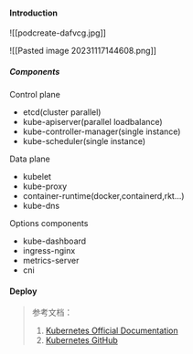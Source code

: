#### Introduction

![[podcreate-dafvcg.jpg]]

![[Pasted image 20231117144608.png]]

##### Components
Control plane
+ etcd(cluster parallel)
+ kube-apiserver(parallel loadbalance)
+ kube-controller-manager(single instance)
+ kube-scheduler(single instance)


Data plane
+ kubelet
+ kube-proxy
+ container-runtime(docker,containerd,rkt...)
+ kube-dns


Options components
+ kube-dashboard
+ ingress-nginx
+ metrics-server
+ cni



#### Deploy





> 参考文档：
> 1. [Kubernetes Official Documentation](https://kubernetes.io/)
> 2. [Kubernetes GitHub](https://github.com/kubernetes/kubernetes)
